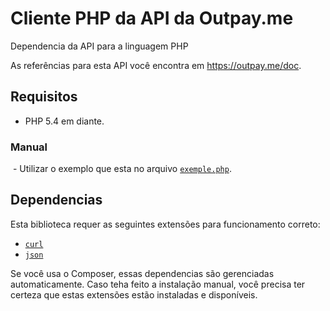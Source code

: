 # Cliente PHP da API da Outpay.me
Dependencia da API para a linguagem PHP

As referências para esta API você encontra em https://outpay.me/doc.

## Requisitos

* PHP 5.4 em diante.

### Manual
  - Utilizar o exemplo que esta no arquivo [`exemple.php`](https://github.com/outpay-me/client-php/blob/master/example.php).

## Dependencias

  Esta biblioteca requer as seguintes extensões para funcionamento correto:

  - [`curl`](https://secure.php.net/manual/en/book.curl.php)
  - [`json`](https://secure.php.net/manual/en/book.json.php)

  Se você usa o Composer, essas dependencias são gerenciadas automaticamente. Caso teha feito a instalação manual, você precisa ter certeza que estas extensões estão instaladas e disponíveis.
